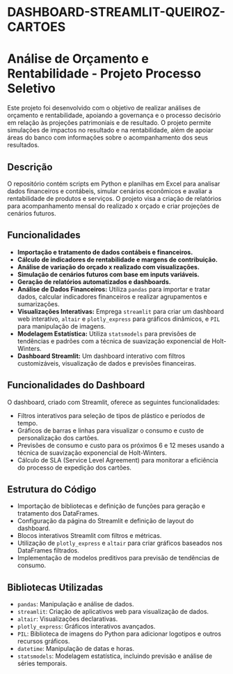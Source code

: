 # DASHBOARD-STREAMLIT-QUEIROZ-CARTOES
# Análise de Orçamento e Rentabilidade - Projeto Processo Seletivo

Este projeto foi desenvolvido com o objetivo de realizar análises de orçamento e rentabilidade, apoiando a governança e o processo decisório em relação às projeções patrimoniais e de resultado. O projeto permite simulações de impactos no resultado e na rentabilidade, além de apoiar áreas do banco com informações sobre o acompanhamento dos seus resultados.

## Descrição

O repositório contém scripts em Python e planilhas em Excel para analisar dados financeiros e contábeis, simular cenários econômicos e avaliar a rentabilidade de produtos e serviços. O projeto visa a criação de relatórios para acompanhamento mensal do realizado x orçado e criar projeções de cenários futuros.

## Funcionalidades

- **Importação e tratamento de dados contábeis e financeiros.**
- **Cálculo de indicadores de rentabilidade e margens de contribuição.**
- **Análise de variação do orçado x realizado com visualizações.**
- **Simulação de cenários futuros com base em inputs variáveis.**
- **Geração de relatórios automatizados e dashboards.**
- **Análise de Dados Financeiros:** Utiliza `pandas` para importar e tratar dados, calcular indicadores financeiros e realizar agrupamentos e sumarizações.
- **Visualizações Interativas:** Emprega `streamlit` para criar um dashboard web interativo, `altair` e `plotly_express` para gráficos dinâmicos, e `PIL` para manipulação de imagens.
- **Modelagem Estatística:** Utiliza `statsmodels` para previsões de tendências e padrões com a técnica de suavização exponencial de Holt-Winters.
- **Dashboard Streamlit:** Um dashboard interativo com filtros customizáveis, visualização de dados e previsões financeiras.

## Funcionalidades do Dashboard

O dashboard, criado com Streamlit, oferece as seguintes funcionalidades:

- Filtros interativos para seleção de tipos de plástico e períodos de tempo.
- Gráficos de barras e linhas para visualizar o consumo e custo de personalização dos cartões.
- Previsões de consumo e custo para os próximos 6 e 12 meses usando a técnica de suavização exponencial de Holt-Winters.
- Cálculo de SLA (Service Level Agreement) para monitorar a eficiência do processo de expedição dos cartões.

## Estrutura do Código

- Importação de bibliotecas e definição de funções para geração e tratamento dos DataFrames.
- Configuração da página do Streamlit e definição de layout do dashboard.
- Blocos interativos Streamlit com filtros e métricas.
- Utilização de `plotly_express` e `altair` para criar gráficos baseados nos DataFrames filtrados.
- Implementação de modelos preditivos para previsão de tendências de consumo.

## Bibliotecas Utilizadas

- `pandas`: Manipulação e análise de dados.
- `streamlit`: Criação de aplicativos web para visualização de dados.
- `altair`: Visualizações declarativas.
- `plotly_express`: Gráficos interativos avançados.
- `PIL`: Biblioteca de imagens do Python para adicionar logotipos e outros recursos gráficos.
- `datetime`: Manipulação de datas e horas.
- `statsmodels`: Modelagem estatística, incluindo previsão e análise de séries temporais.

